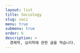```yaml
---
layout: list
title: Sociology
slug: soci
menu: true
submenu: true
order: 6
description: >
  경제학, 심리학에 관한 글을 적습니다.
---
```

